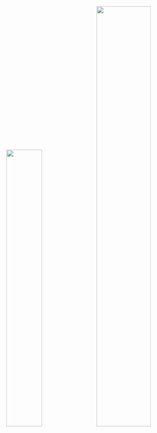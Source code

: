<div class='container'>
<img style="height: auto; width: 43%;" class="img" src="https://github-readme-stats.vercel.app/api?username=et-learns-to-code&theme=radical&hide_rank=true" />
&nbsp;
&nbsp;
<img style="height: auto; width: 53%;" class="img" src="https://github-readme-stats.vercel.app/api/top-langs/?username=et-learns-to-code&layout=compact&theme=radical&hide=roff&langs_count=5" /></div>
</div>
